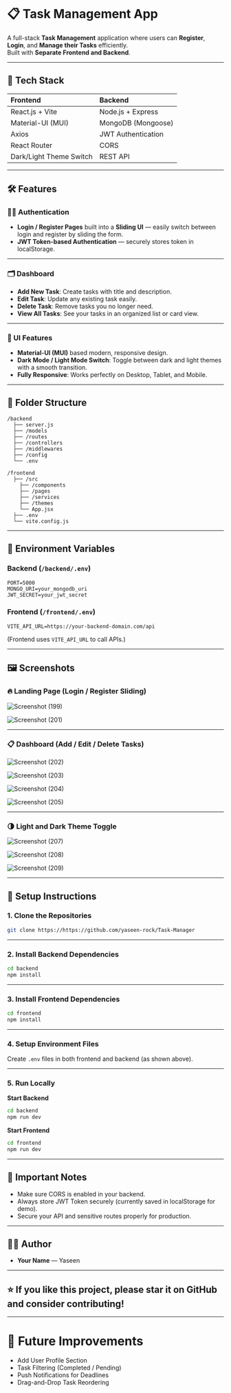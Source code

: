 # 📋 Task Management App

A full-stack **Task Management** application where users can **Register**, **Login**, and **Manage their Tasks** efficiently.  
Built with **Separate Frontend and Backend**.

---

## 🚀 Tech Stack

| Frontend | Backend |
|:---|:---|
| React.js + Vite | Node.js + Express |
| Material-UI (MUI) | MongoDB (Mongoose) |
| Axios | JWT Authentication |
| React Router | CORS |
| Dark/Light Theme Switch | REST API |

---

## 🛠️ Features

### 🧑‍💻 Authentication
- **Login / Register Pages** built into a **Sliding UI** — easily switch between login and register by sliding the form.
- **JWT Token-based Authentication** — securely stores token in localStorage.

---

### 🗂️ Dashboard
- **Add New Task**: Create tasks with title and description.
- **Edit Task**: Update any existing task easily.
- **Delete Task**: Remove tasks you no longer need.
- **View All Tasks**: See your tasks in an organized list or card view.

---

### 🎨 UI Features
- **Material-UI (MUI)** based modern, responsive design.
- **Dark Mode / Light Mode Switch**: Toggle between dark and light themes with a smooth transition.
- **Fully Responsive**: Works perfectly on Desktop, Tablet, and Mobile.

---

## 📁 Folder Structure

```
/backend
  ├── server.js
  ├── /models
  ├── /routes
  ├── /controllers
  ├── /middlewares
  ├── /config
  └── .env

/frontend
  ├── /src
    ├── /components
    ├── /pages
    ├── /services
    ├── /themes
    └── App.jsx
  ├── .env
  └── vite.config.js
```

---

## 🔐 Environment Variables

### Backend (`/backend/.env`)
```env
PORT=5000
MONGO_URI=your_mongodb_uri
JWT_SECRET=your_jwt_secret
```

### Frontend (`/frontend/.env`)
```env
VITE_API_URL=https://your-backend-domain.com/api
```

(Frontend uses `VITE_API_URL` to call APIs.)

---

## 🖼️ Screenshots

### 🔥 Landing Page (Login / Register Sliding)

![Screenshot (199)](https://github.com/user-attachments/assets/1d251b20-a653-4feb-9231-530fcc4127b0)

![Screenshot (201)](https://github.com/user-attachments/assets/c4152462-4053-49d3-8261-26c412bf8e75)


---

### 📋 Dashboard (Add / Edit / Delete Tasks)

![Screenshot (202)](https://github.com/user-attachments/assets/52c60101-0dcd-4dbf-b7b5-a054f05e2f53)

![Screenshot (203)](https://github.com/user-attachments/assets/6c6332fe-84e3-4547-830e-9d9932a20853)

![Screenshot (204)](https://github.com/user-attachments/assets/bfc83989-645b-4969-ac4f-0961c0082495)

![Screenshot (205)](https://github.com/user-attachments/assets/922e9577-fecb-4d71-b875-8af2b47be07f)

---

### 🌗 Light and Dark Theme Toggle

![Screenshot (207)](https://github.com/user-attachments/assets/3db7797d-5820-4639-bfc6-eef112304594)

![Screenshot (208)](https://github.com/user-attachments/assets/8d227f42-9848-4e09-a299-3845232006c0)

![Screenshot (209)](https://github.com/user-attachments/assets/eeb8596f-8eac-4e46-b6c5-a0c7e82eaa64)


---

## 🧩 Setup Instructions

### 1. Clone the Repositories
```bash
git clone https://https://github.com/yaseen-rock/Task-Manager
```

---

### 2. Install Backend Dependencies
```bash
cd backend
npm install
```

---

### 3. Install Frontend Dependencies
```bash
cd frontend
npm install
```

---

### 4. Setup Environment Files
Create `.env` files in both frontend and backend (as shown above).

---

### 5. Run Locally

**Start Backend**
```bash
cd backend
npm run dev
```

**Start Frontend**
```bash
cd frontend
npm run dev
```

---

## 📢 Important Notes
- Make sure CORS is enabled in your backend.
- Always store JWT Token securely (currently saved in localStorage for demo).
- Secure your API and sensitive routes properly for production.

---

## 👨‍💻 Author

- **Your Name** — Yaseen

---

## ⭐️ If you like this project, please star it on GitHub and consider contributing!

---

# 🎯 Future Improvements
- Add User Profile Section
- Task Filtering (Completed / Pending)
- Push Notifications for Deadlines
- Drag-and-Drop Task Reordering
